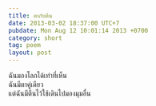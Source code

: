 ```yaml
---
title: ตากับตีน
date: 2013-03-02 18:37:00 UTC+7
pubdate: Mon Aug 12 10:01:14 2013 +0700
category: short
tag: poem
layout: post
---
```


ฉันมองโลกได้เท่าที่เห็น  
ฉันมีตาคู่เดียว  
แต่ฉันมีตีนไว้ใช้เดินไปมองมุมอื่น 
